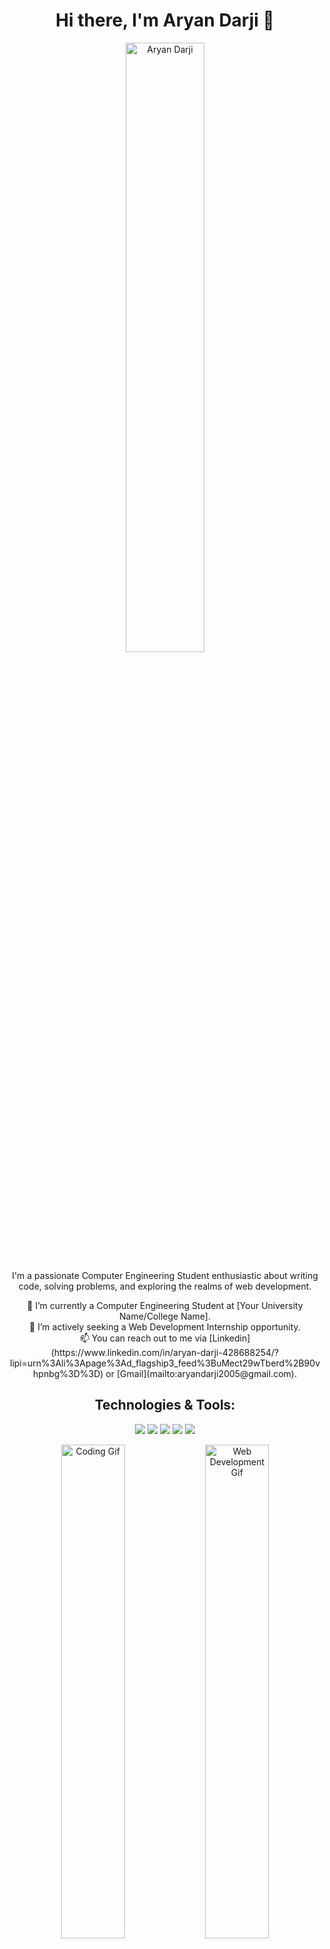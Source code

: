 <!-- Hi there, I'm Aryan Darji 👋 -->

<!-- Intro -->
<h1 align="center">Hi there, I'm Aryan Darji 👋</h1>

<!-- Profile Image -->
<p align="center">
  <img width="50%" alt="Aryan Darji" src="https://user-images.githubusercontent.com/48678280/88862734-4903af80-d201-11ea-968b-9c939d88a37c.gif">
</p>

<!-- About Me -->
<p align="center">I'm a passionate Computer Engineering Student enthusiastic about writing code, solving problems, and exploring the realms of web development.</p>

<!-- Current Status -->
<p align="center">🔭 I’m currently a Computer Engineering Student at [Your University Name/College Name].<br>
👯 I’m actively seeking a Web Development Internship opportunity.<br>
📫 You can reach out to me via [Linkedin](https://www.linkedin.com/in/aryan-darji-428688254/?lipi=urn%3Ali%3Apage%3Ad_flagship3_feed%3BuMect29wTberd%2B90vhpnbg%3D%3D) or [Gmail](mailto:aryandarji2005@gmail.com).</p>

<!-- Technologies and Tools -->
<h2 align="center">Technologies & Tools:</h2>
<p align="center">
  <img src="https://img.shields.io/badge/Code-JavaScript-informational?style=flat&logo=javascript&color=F7DF1E">
  <img src="https://img.shields.io/badge/Code-HTML5-informational?style=flat&logo=html5&color=E34F26">
  <img src="https://img.shields.io/badge/Code-CSS3-informational?style=flat&logo=css3&color=1572B6">
  <img src="https://img.shields.io/badge/Tools-React-informational?style=flat&logo=react&color=61DAFB">
  <img src="https://img.shields.io/badge/Tools-Node.js-informational?style=flat&logo=node.js&color=339933">
</p>

<!-- Animated Gifs -->
<!-- You can add more gifs or animations to make it lively -->
<p align="center">
  <img width="45%" alt="Coding Gif" src="https://media.giphy.com/media/ZVik7pBtu9dNS/giphy.gif">
  <img width="45%" alt="Web Development Gif" src="https://media.giphy.com/media/dxn6fRlTIShoeBr69N/giphy.gif">
</p>

<!-- Fun Fact -->
<h3 align="center">Fun Fact:</h3>
<p align="center">I can speak four languages fluently: English, Hindi, Gujarati, and JavaScript! 😉</p>

<!-- Footer -->
<h4 align="center">Thanks for visiting! Let's connect and collaborate on some exciting projects!</h4>
